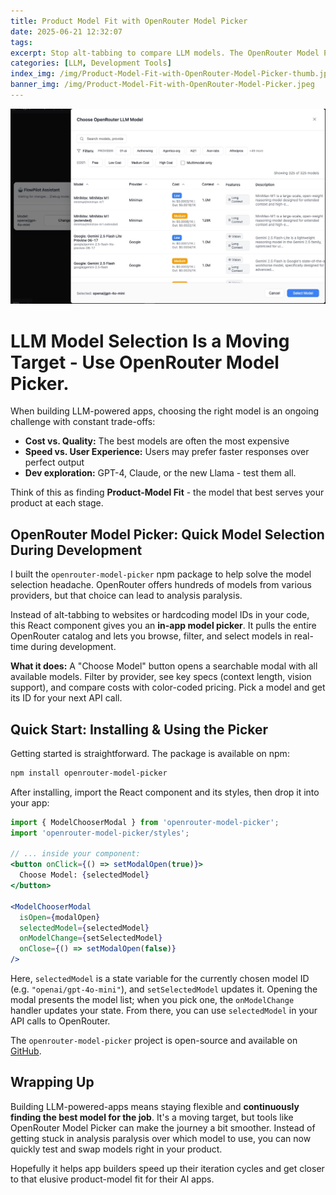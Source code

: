 ```yaml
---
title: Product Model Fit with OpenRouter Model Picker
date: 2025-06-21 12:32:07
tags:
excerpt: Stop alt-tabbing to compare LLM models. The OpenRouter Model Picker React component gives you an in-app model selector with real-time filtering, cost comparison, and spec viewing. Find your Product-Model Fit faster during development.
categories: [LLM, Development Tools]
index_img: /img/Product-Model-Fit-with-OpenRouter-Model-Picker-thumb.jpeg
banner_img: /img/Product-Model-Fit-with-OpenRouter-Model-Picker.jpeg
---
```


![OpenRouter Model Picker Demo](./img/Product-Model-Fit-with-OpenRouter-Model-Picker-demo.jpeg)

# LLM Model Selection Is a Moving Target - Use OpenRouter Model Picker.
When building LLM-powered apps, choosing the right model is an ongoing challenge with constant trade-offs:
<!-- more -->

* **Cost vs. Quality:** The best models are often the most expensive
* **Speed vs. User Experience:** Users may prefer faster responses over perfect output
* **Dev exploration:** GPT-4, Claude, or the new Llama - test them all.

Think of this as finding **Product-Model Fit** - the model that best serves your product at each stage.

## OpenRouter Model Picker: Quick Model Selection During Development

I built the `openrouter-model-picker` npm package to help solve the model selection headache. OpenRouter offers hundreds of models from various providers, but that choice can lead to analysis paralysis.

Instead of alt-tabbing to websites or hardcoding model IDs in your code, this React component gives you an **in-app model picker**. It pulls the entire OpenRouter catalog and lets you browse, filter, and select models in real-time during development.

**What it does:** A "Choose Model" button opens a searchable modal with all available models. Filter by provider, see key specs (context length, vision support), and compare costs with color-coded pricing. Pick a model and get its ID for your next API call.

## Quick Start: Installing & Using the Picker

Getting started is straightforward. The package is available on npm:

```bash
npm install openrouter-model-picker
```

After installing, import the React component and its styles, then drop it into your app:

```jsx
import { ModelChooserModal } from 'openrouter-model-picker';
import 'openrouter-model-picker/styles';

// ... inside your component:
<button onClick={() => setModalOpen(true)}>
  Choose Model: {selectedModel}
</button>

<ModelChooserModal
  isOpen={modalOpen}
  selectedModel={selectedModel}
  onModelChange={setSelectedModel}
  onClose={() => setModalOpen(false)}
/>
```

Here, `selectedModel` is a state variable for the currently chosen model ID (e.g. `"openai/gpt-4o-mini"`), and `setSelectedModel` updates it. Opening the modal presents the model list; when you pick one, the `onModelChange` handler updates your state. From there, you can use `selectedModel` in your API calls to OpenRouter.

The `openrouter-model-picker` project is open-source and available on [GitHub](https://github.com/dannyshmueli/openrouter-model-picker).

## Wrapping Up

Building LLM-powered-apps means staying flexible and **continuously finding the best model for the job**. It's a moving target, but tools like OpenRouter Model Picker can make the journey a bit smoother. Instead of getting stuck in analysis paralysis over which model to use, you can now quickly test and swap models right in your product.

Hopefully it helps app builders speed up their iteration cycles and get closer to that elusive product-model fit for their AI apps.